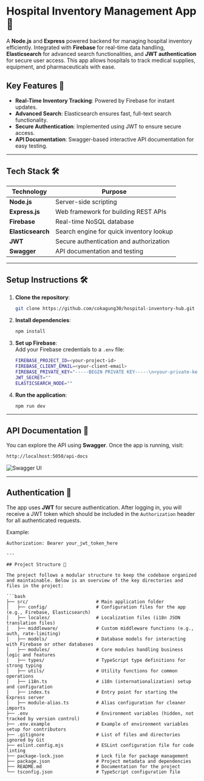 # **Hospital Inventory Management App** 🏥

A **Node.js** and **Express** powered backend for managing hospital inventory efficiently. Integrated with **Firebase** for real-time data handling, **Elasticsearch** for advanced search functionalities, and **JWT authentication** for secure user access. This app allows hospitals to track medical supplies, equipment, and pharmaceuticals with ease.

## Key Features 🔑

- **Real-Time Inventory Tracking**: Powered by Firebase for instant updates.
- **Advanced Search**: Elasticsearch ensures fast, full-text search functionality.
- **Secure Authentication**: Implemented using JWT to ensure secure access.
- **API Documentation**: Swagger-based interactive API documentation for easy testing.

---

## Tech Stack 🛠️

| **Technology**   | **Purpose**                               |
| ---------------- | ----------------------------------------- |
| **Node.js**       | Server-side scripting                     |
| **Express.js**    | Web framework for building REST APIs      |
| **Firebase**      | Real-time NoSQL database                  |
| **Elasticsearch** | Search engine for quick inventory lookup  |
| **JWT**           | Secure authentication and authorization   |
| **Swagger**       | API documentation and testing             |

---

## Setup Instructions 🛠️

1. **Clone the repository**:
    ```bash
    git clone https://github.com/cokagung30/hospital-inventory-hub.git
    ```

2. **Install dependencies**:
    ```bash
    npm install
    ```

3. **Set up Firebase**:  
    Add your Firebase credentials to a `.env` file:
    ```bash
    FIREBASE_PROJECT_ID=<your-project-id>
    FIREBASE_CLIENT_EMAIL=<your-client-email>
    FIREBASE_PRIVATE_KEY="-----BEGIN PRIVATE KEY-----\n<your-private-key>\n-----END PRIVATE KEY-----\n"
    JWT_SECRET=""
    ELASTICSEARCH_NODE=""
    ```

4. **Run the application**:
    ```bash
    npm run dev
    ```

---

## API Documentation 📄

You can explore the API using **Swagger**. Once the app is running, visit:

```bash
http://localhost:5050/api-docs
```

![Swagger UI](https://github.com/user-attachments/assets/04eae2e8-2b04-4ea1-b36a-93380d6f134e)

---

## Authentication 🔐

The app uses **JWT** for secure authentication. After logging in, you will receive a JWT token which should be included in the `Authorization` header for all authenticated requests.

Example:
```http
Authorization: Bearer your_jwt_token_here

---

## Project Structure 📂

The project follows a modular structure to keep the codebase organized and maintainable. Below is an overview of the key directories and files in the project:

```bash
├── src/                         # Main application folder
│   ├── config/                  # Configuration files for the app (e.g., Firebase, Elasticsearch)
│   ├── locales/                 # Localization files (i18n JSON translation files)
│   ├── middleware/              # Custom middleware functions (e.g., auth, rate-limiting)
│   ├── models/                  # Database models for interacting with Firebase or other databases
│   ├── modules/                 # Core modules handling business logic and features
│   ├── types/                   # TypeScript type definitions for strong typing
│   ├── utils/                   # Utility functions for common operations
│   ├── i18n.ts                  # i18n (internationalization) setup and configuration
│   ├── index.ts                 # Entry point for starting the Express server
│   ├── module-alias.ts          # Alias configuration for cleaner imports
├── .env                         # Environment variables (hidden, not tracked by version control)
├── .env.example                 # Example of environment variables setup for contributors
├── .gitignore                   # List of files and directories ignored by Git
├── eslint.config.mjs            # ESLint configuration file for code linting
├── package-lock.json            # Lock file for package management
├── package.json                 # Project metadata and dependencies
├── README.md                    # Documentation for the project
└── tsconfig.json                # TypeScript configuration file

